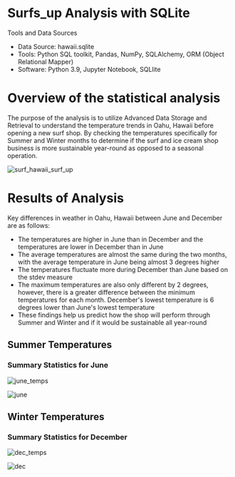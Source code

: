 # Surfs_up Analysis with SQLite

Tools and Data Sources
- Data Source: hawaii.sqlite
- Tools: Python SQL toolkit, Pandas, NumPy, SQLAlchemy, ORM (Object Relational Mapper)
- Software: Python 3.9, Jupyter Notebook, SQLlite

# Overview of the statistical analysis
The purpose of the analysis is to utilize Advanced Data Storage and Retrieval to understand the temperature trends in Oahu, Hawaii before opening a new surf shop. By checking the temperatures specifically for Summer and Winter months to determine if the surf and ice cream shop business is more sustainable year-round as opposed to a seasonal operation.

![surf_hawaii_surf_up](https://github.com/ytn20/Surfs_up/assets/100486461/3ac9df28-c9bb-43c9-8a20-de9ae34e7efe)

# Results of Analysis
Key differences in weather in Oahu, Hawaii between June and December are as follows:
- The temperatures are higher in June than in December and the temperatures are lower in December than in June
- The average temperatures are almost the same during the two months, with the average temperature in June being almost 3 degrees higher
- The temperatures fluctuate more during December than June based on the stdev measure
- The maximum temperatures are also only different by 2 degrees, however, there is a greater difference between the minimum temperatures for each month. December's lowest temperature is 6 degrees lower than June's lowest temperature
- These findings help us predict how the shop will perform through Summer and Winter and if it would be sustainable all year-round

## Summer Temperatures

### Summary Statistics for June
![june_temps](https://user-images.githubusercontent.com/100486461/180151773-ba5e1aa2-ff45-4cda-9e27-f62b7be86206.PNG)

![june](https://user-images.githubusercontent.com/100486461/180151788-987d013e-7a32-4cbf-921b-1195763eb97d.PNG)

## Winter Temperatures

### Summary Statistics for December 
![dec_temps](https://user-images.githubusercontent.com/100486461/180151800-9fe2188a-6909-420e-89f2-95080314f599.PNG)

![dec](https://user-images.githubusercontent.com/100486461/180151812-e2ed5d4a-06b2-468d-bee5-8f040042a8bb.PNG)
